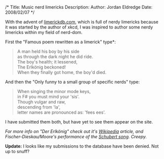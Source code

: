 /*
Title: Music nerd limericks
Description:
Author: Jordan Eldredge
Date: 2008/02/07
*/

With the advent of <a href="http://www.limerickdb.com">limerickdb.com</a>, which is full of nerdy limericks because it was started by the author of xkcd, I was inspired to author some nerdy limericks within my field of nerd-dom.

First the "Famous poem rewritten as a  limerick" type*:

> A man held his boy by his side  
> as through the dark night he did ride.  
> The boy's health; it lessened,  
> The Erlkönig beckoned!  
> When they finally got home, the boy'd died.

And then the "Only funny to a small group of specific nerds" type:

> When singing the minor mode keys,  
> in F# you must mind your 'sis'.  
> Though vulgar and raw,  
> descending from 'la',  
> letter names are pronounced as: 'fees ees'.  

I have submitted them both, but have yet to see them appear on the site.

*For more info on "Der Erlkönig" check out it's <a href="http://en.wikipedia.org/wiki/Der_Erlk%C3%B6nig">Wikipedia</a> article, and Fischer-Dieskau/Moore's performance of the <a href="http://www.youtube.com/watch?v=P5B6nysheec">Schubert song</a>. Creepy.*

<strong>Update:</strong> I looks like my submissions to the database have been denied. Not up to snuff?
